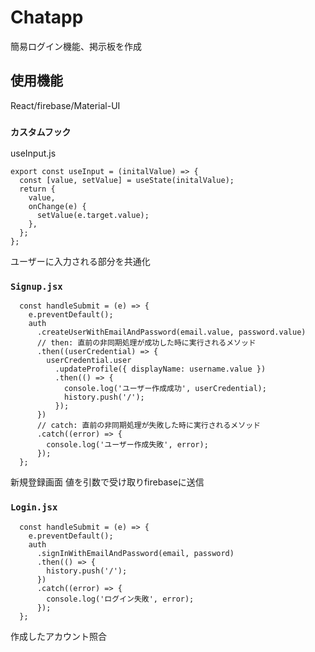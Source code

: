 # Chatapp
 簡易ログイン機能、掲示板を作成

## 使用機能

React/firebase/Material-UI

### `カスタムフック`

useInput.js
```
export const useInput = (initalValue) => {
  const [value, setValue] = useState(initalValue);
  return {
    value,
    onChange(e) {
      setValue(e.target.value);
    },
  };
};
```
ユーザーに入力される部分を共通化

### `Signup.jsx`
```
  const handleSubmit = (e) => {
    e.preventDefault();
    auth
      .createUserWithEmailAndPassword(email.value, password.value)
      // then: 直前の非同期処理が成功した時に実行されるメソッド
      .then((userCredential) => {
        userCredential.user
          .updateProfile({ displayName: username.value })
          .then(() => {
            console.log('ユーザー作成成功', userCredential);
            history.push('/');
          });
      })
      // catch: 直前の非同期処理が失敗した時に実行されるメソッド
      .catch((error) => {
        console.log('ユーザー作成失敗', error);
      });
  };

```
新規登録画面
値を引数で受け取りfirebaseに送信

### `Login.jsx`
```
  const handleSubmit = (e) => {
    e.preventDefault();
    auth
      .signInWithEmailAndPassword(email, password)
      .then(() => {
        history.push('/');
      })
      .catch((error) => {
        console.log('ログイン失敗', error);
      });
  };
```
作成したアカウント照合